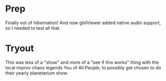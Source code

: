 # Prep

Finally out of hibernation! And now glslViewer added native audio support, so 
I needed to test all that.

# Tryout

This was less of a "show" and more of a "see if this works" thing with the 
local improv chaos legends You of All People, to possibly get chosen to do 
their yearly planetarium show.


